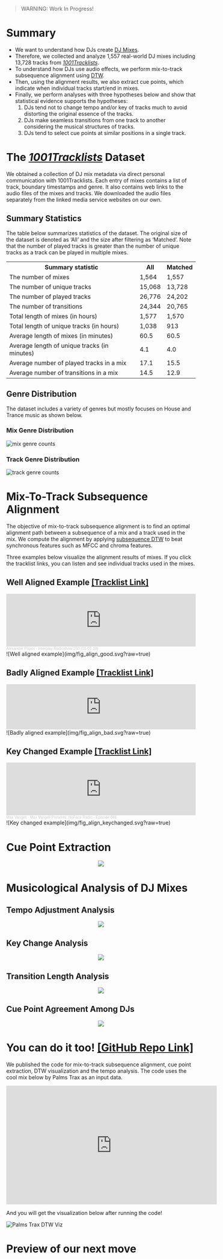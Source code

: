 > WARNING: Work In Progress!

# Summary
* We want to understand how DJs create [DJ Mixes](https://en.wikipedia.org/wiki/DJ_mix).
* Therefore, we collected and analyze 1,557 real-world DJ mixes including 13,728 tracks
  from [*1001Tracklists*](https://www.1001tracklists.com/).
* To understand how DJs use audio effects,
  we perform mix-to-track subsequence alignment using
  [DTW](https://www.audiolabs-erlangen.de/resources/MIR/FMP/C7/C7S2_SubsequenceDTW.html).
* Then, using the alignment results, we also extract cue points,
  which indicate when individual tracks start/end in mixes.
* Finally, we perform analyses with three hypotheses below and show that statistical evidence supports the hypotheses:
    1. DJs tend not to change tempo and/or key of tracks much to avoid distorting the original essence of the tracks.
    2. DJs make seamless transitions from one track to another considering the musical structures of tracks.
    3. DJs tend to select cue points at similar positions in a single track.


# The [*1001Tracklists*](https://www.1001tracklists.com/) Dataset

We obtained a collection of DJ mix metadata via direct personal communication with 1001Tracklists.
Each entry of mixes contains a list of track, boundary timestamps and genre.
It also contains web links to the audio files of the mixes and tracks.
We downloaded the audio files separately from the linked media service websites on our own.

## Summary Statistics
The table below summarizes statistics of the dataset.
The original size of the dataset is denoted as ‘All’ and the size after
filtering as ‘Matched’.
Note that the number of played tracks is greater than the number of unique tracks
as a track can be played in multiple mixes.

<table style="width:100%">
    <tr><th>Summary statistic                            </th><th>All    </th><th>Matched</th></tr>
    <tr><td>The number of mixes                          </td><td>1,564  </td><td>1,557  </td></tr>
    <tr><td>The number of unique tracks                  </td><td>15,068 </td><td>13,728 </td></tr>
    <tr><td>The number of played tracks                  </td><td>26,776 </td><td>24,202 </td></tr>
    <tr><td>The number of transitions                    </td><td>24,344 </td><td>20,765 </td></tr>
    <tr><td>Total length of mixes (in hours)             </td><td>1,577  </td><td>1,570  </td></tr>
    <tr><td>Total length of unique tracks (in hours)     </td><td>1,038  </td><td>913    </td></tr>
    <tr><td>Average length of mixes (in minutes)         </td><td>60.5   </td><td>60.5   </td></tr>
    <tr><td>Average length of unique tracks (in minutes) </td><td>4.1    </td><td>4.0    </td></tr>
    <tr><td>Average number of played tracks in a mix     </td><td>17.1   </td><td>15.5   </td></tr>
    <tr><td>Average number of transitions in a mix       </td><td>14.5   </td><td>12.9   </td></tr>
</table>

## Genre Distribution
The dataset includes a variety of genres but mostly focuses on House and Trance music as shown below.

### Mix Genre Distribution
![mix genre counts](img/fig_genre_mix.svg?raw=true)

### Track Genre Distribution
![track genre counts](img/fig_genre_track.svg?raw=true)


# Mix-To-Track Subsequence Alignment
The objective of mix-to-track subsequence alignment is to
find an optimal alignment path between a subsequence of a
mix and a track used in the mix.
We compute the alignment by applying
[subsequence DTW](https://www.audiolabs-erlangen.de/resources/MIR/FMP/C7/C7S2_SubsequenceDTW.html)
to beat synchronous features such as MFCC and chroma features.

Three examples below visualize the alignment results of mixes.
If you click the tracklist links, you can listen and see individual tracks used in the mixes.  

## Well Aligned Example [[Tracklist Link]](https://1001.tl/14jltnct)
<iframe width="100%" height="140" scrolling="no" frameborder="no" allow="autoplay" src="https://w.soundcloud.com/player/?url=https%3A//api.soundcloud.com/tracks/645555018&color=%23ff5500&auto_play=false&hide_related=false&show_comments=true&show_user=true&show_reposts=false&show_teaser=true&visual=true"></iframe><div style="font-size: 10px; color: #cccccc;line-break: anywhere;word-break: normal;overflow: hidden;white-space: nowrap;text-overflow: ellipsis; font-family: Interstate,Lucida Grande,Lucida Sans Unicode,Lucida Sans,Garuda,Verdana,Tahoma,sans-serif;font-weight: 100;"><a href="https://soundcloud.com/popovmusic" title="Alexander Popov" target="_blank" style="color: #cccccc; text-decoration: none;">Alexander Popov</a> · <a href="https://soundcloud.com/popovmusic/interplay-radioshow-250-01-07-19" title="Interplay Radioshow 250 (01-07-19)" target="_blank" style="color: #cccccc; text-decoration: none;">Interplay Radioshow 250 (01-07-19)</a></div>
![Well aligned example](img/fig_align_good.svg?raw=true)


## Badly Aligned Example [[Tracklist Link]](https://1001.tl/15fulzc1)
<iframe width="100%" height="120" src="https://www.mixcloud.com/widget/iframe/?hide_cover=1&feed=%2FAirFM%2Fjustice-live-glastonbury-festival-2017-25-june-2017%2F" frameborder="0" ></iframe>
![Badly aligned example](img/fig_align_bad.svg?raw=true)


## Key Changed Example [[Tracklist Link]](https://1001.tl/bcx2z0t)
<iframe width="100%" height="140" scrolling="no" frameborder="no" allow="autoplay" src="https://w.soundcloud.com/player/?url=https%3A//api.soundcloud.com/tracks/325077089&color=%23ff5500&auto_play=false&hide_related=false&show_comments=true&show_user=true&show_reposts=false&show_teaser=true&visual=true"></iframe><div style="font-size: 10px; color: #cccccc;line-break: anywhere;word-break: normal;overflow: hidden;white-space: nowrap;text-overflow: ellipsis; font-family: Interstate,Lucida Grande,Lucida Sans Unicode,Lucida Sans,Garuda,Verdana,Tahoma,sans-serif;font-weight: 100;"><a href="https://soundcloud.com/maxvangeli" title="Max Vangeli" target="_blank" style="color: #cccccc; text-decoration: none;">Max Vangeli</a> · <a href="https://soundcloud.com/maxvangeli/max-vangeli-presents-noface-radio-episode-046" title="Max Vangeli Presents: NoFace Radio - Episode 046" target="_blank" style="color: #cccccc; text-decoration: none;">Max Vangeli Presents: NoFace Radio - Episode 046</a></div>
![Key changed example](img/fig_align_keychanged.svg?raw=true)



# Cue Point Extraction

<p align="center">
    <img src="img/fig_cue.svg?raw=true">
</p>

# Musicological Analysis of DJ Mixes

## Tempo Adjustment Analysis
<p align="center">
    <img src="img/fig_diff_bpm.svg?raw=true">
</p>

## Key Change Analysis
<p align="center">
    <img src="img/fig_diff_key.svg?raw=true">
</p>

## Transition Length Analysis
<p align="center">
    <img src="img/fig_cue_translength.svg?raw=true">
</p>

## Cue Point Agreement Among DJs
<p align="center">
    <img src="img/fig_cue_diff.svg?raw=true">
</p>

# You can do it too! [[GitHub Repo Link]](https://github.com/mir-aidj/djmix-analysis)
We published the code for mix-to-track subsequence alignment, cue point extraction,
DTW visualization and the tempo analysis.
The code uses the cool mix below by Palms Trax as an input data.
 
<p align="center">
    <iframe width="560" height="315" src="https://www.youtube.com/embed/cPo-qzbGLqE" frameborder="0" allow="accelerometer; autoplay; clipboard-write; encrypted-media; gyroscope; picture-in-picture" allowfullscreen></iframe>
</p>

And you will get the visualization below after running the code!

![Palms Trax DTW Viz](img/palmstrax_dtwviz.svg?raw=true)


# Preview of our next move


